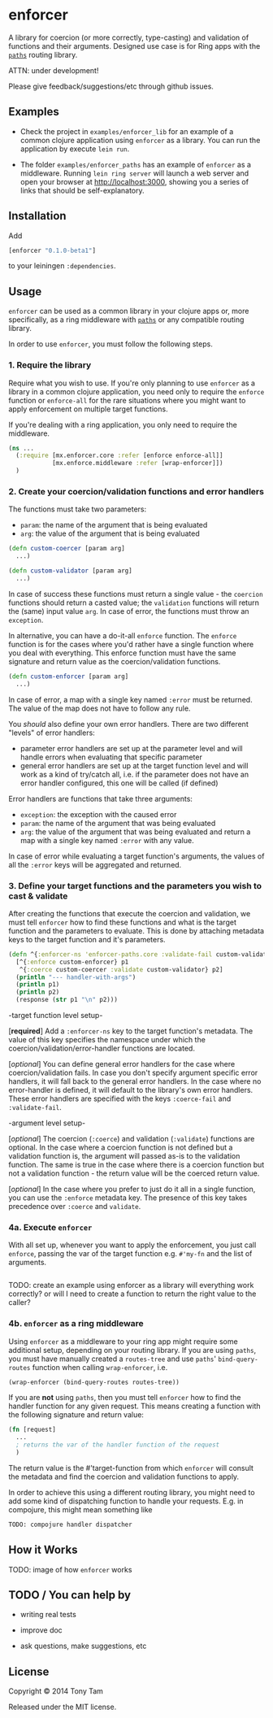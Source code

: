 # enforcer

A library for coercion (or more correctly, type-casting) and validation of functions and their arguments. Designed use case is for Ring apps with the [`paths`](https://github.com/meta-x/paths) routing library.

ATTN: under development!

Please give feedback/suggestions/etc through github issues.



## Examples

* Check the project in `examples/enforcer_lib` for an example of a common clojure application using `enforcer` as a library. You can run the application by execute `lein run`.

* The folder `examples/enforcer_paths` has an example of `enforcer` as a middleware. Running `lein ring server` will launch a web server and open your browser at [http://localhost:3000](http://localhost:3000), showing you a series of links that should be self-explanatory.



## Installation

Add

```clojure
[enforcer "0.1.0-beta1"]
```

to your leiningen `:dependencies`.



## Usage

`enforcer` can be used as a common library in your clojure apps or, more specifically, as a ring middleware with [`paths`](https://github.com/meta-x/paths) or any compatible routing library.

In order to use `enforcer`, you must follow the following steps.

### 1. Require the library
Require what you wish to use. If you're only planning to use `enforcer` as a library in a common clojure application, you need only to require the `enforce` function or `enforce-all` for the rare situations where you might want to apply enforcement on multiple target functions.

If you're dealing with a ring application, you only need to require the middleware.

```clojure
(ns ...
  (:require [mx.enforcer.core :refer [enforce enforce-all]]
            [mx.enforce.middleware :refer [wrap-enforcer]])
  )
```

### 2. Create your coercion/validation functions and error handlers
The functions must take two parameters:
* `param`: the name of the argument that is being evaluated
* `arg`: the value of the argument that is being evaluated

```clojure
(defn custom-coercer [param arg]
  ...)

(defn custom-validator [param arg]
  ...)
```

In case of success these functions must return a single value - the `coercion` functions should return a casted value; the `validation` functions will return the (same) input value `arg`.
In case of error, the functions must throw an `exception`.

In alternative, you can have a do-it-all `enforce` function. The `enforce` function is for the cases where you'd rather have a single function where you deal with everything. This enforce function must have the same signature and return value as the coercion/validation functions.
```clojure
(defn custom-enforcer [param arg]
  ...)
```
In case of error, a map with a single key named `:error` must be returned. The value of the map does not have to follow any rule.

You _should_ also define your own error handlers. There are two different "levels" of error handlers:
* parameter error handlers are set up at the parameter level and will handle errors when evaluating that specific parameter
* general error handlers are set up at the target function level and will work as a kind of try/catch all, i.e. if the parameter does not have an error handler configured, this one will be called (if defined)

Error handlers are functions that take three arguments:
* `exception`: the exception with the caused error
* `param`: the name of the argument that was being evaluated
* `arg`: the value of the argument that was being evaluated
and return a map with a single key named `:error` with any value.

In case of error while evaluating a target function's arguments, the values of all the `:error` keys will be aggregated and returned.

### 3. Define your target functions and the parameters you wish to cast & validate
After creating the functions that execute the coercion and validation, we must tell `enforcer` how to find these functions and what is the target function and the parameters to evaluate. This is done by attaching metadata keys to the target function and it's parameters.

```clojure
(defn ^{:enforcer-ns 'enforcer-paths.core :validate-fail custom-validate-fail :coerce-fail custom-coerce-fail} handler-with-args
  [^{:enforce custom-enforcer} p1
   ^{:coerce custom-coercer :validate custom-validator} p2]
  (println "--- handler-with-args")
  (println p1)
  (println p2)
  (response (str p1 "\n" p2)))
```
-target function level setup-

[**required**] Add a `:enforcer-ns` key to the target function's metadata. The value of this key specifies the namespace under which the coercion/validation/error-handler functions are located.

[_optional_] You can define general error handlers for the case where coercion/validation fails. In case you don't specify argument specific error handlers, it will fall back to the general error handlers. In the case where no error-handler is defined, it will default to the library's own error handlers. These error handlers are specified with the keys `:coerce-fail` and `:validate-fail`.

-argument level setup-

[_optional_] The coercion (`:coerce`) and validation (`:validate`) functions are optional.
In the case where a coercion function is not defined but a validation function is, the argument will passed as-is to the validation function.
The same is true in the case where there is a coercion function but not a validation function - the return value will be the coerced return value.

[_optional_] In the case where you prefer to just do it all in a single function, you can use the `:enforce` metadata key. The presence of this key takes precedence over `:coerce` and `validate`.

### 4a. Execute `enforcer`
With all set up, whenever you want to apply the enforcement, you just call `enforce`, passing the var of the target function e.g. `#'my-fn` and the list of arguments.
```clojure

```
TODO:
create an example using enforcer as a library
will everything work correctly? or will I need to create a function to return the right value to the caller?


### 4b. `enforcer` as a ring middleware
Using `enforcer` as a middleware to your ring app might require some additional setup, depending on your routing library. If you are using `paths`, you must have manually created a `routes-tree` and use `paths`' `bind-query-routes` function when calling `wrap-enforcer`, i.e.
```clojure
(wrap-enforcer (bind-query-routes routes-tree))
```
If you are **not** using `paths`, then you must tell `enforcer` how to find the handler function for any given request. This means creating a function with the following signature and return value:
```clojure
(fn [request]
  ...
  ; returns the var of the handler function of the request
  )
```
The return value is the #'target-function from which `enforcer` will consult the metadata and find the coercion and validation functions to apply.

In order to achieve this using a different routing library, you might need to add some kind of dispatching function to handle your requests. E.g. in compojure, this might mean something like
```clojure
TODO: compojure handler dispatcher
```



## How it Works

TODO: image of how `enforcer` works


## TODO / You can help by

- writing real tests

- improve doc

- ask questions, make suggestions, etc



## License

Copyright © 2014 Tony Tam

Released under the MIT license.
